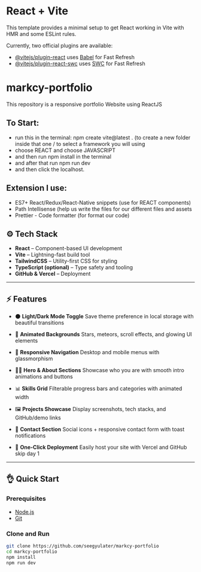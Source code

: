 # React + Vite

This template provides a minimal setup to get React working in Vite with HMR and some ESLint rules.

Currently, two official plugins are available:

- [@vitejs/plugin-react](https://github.com/vitejs/vite-plugin-react/blob/main/packages/plugin-react/README.md) uses [Babel](https://babeljs.io/) for Fast Refresh
- [@vitejs/plugin-react-swc](https://github.com/vitejs/vite-plugin-react-swc) uses [SWC](https://swc.rs/) for Fast Refresh

# markcy-portfolio
This repository is a responsive portfolio Website using ReactJS 

## To Start:
- run this in the terminal: npm create vite@latest . (to create a new folder inside that one / to select a framework you will using
- choose REACT and choose JAVASCRIPT
- and then run npm install in the terminal 
- and after that run npm run dev
- and then click the localhost.

## Extension I use:
- ES7+ React/Redux/React-Native snippets (use for REACT components)
- Path Intellisense (help us write the files for our different files and assets
- Prettier - Code formatter (for format our code)

## ⚙️ Tech Stack

* **React** – Component-based UI development
* **Vite** – Lightning-fast build tool
* **TailwindCSS** – Utility-first CSS for styling
* **TypeScript (optional)** – Type safety and tooling
* **GitHub & Vercel** – Deployment
---

## ⚡️ Features

* 🌑 **Light/Dark Mode Toggle**
  Save theme preference in local storage with beautiful transitions

* 💫 **Animated Backgrounds**
  Stars, meteors, scroll effects, and glowing UI elements

* 📱 **Responsive Navigation**
  Desktop and mobile menus with glassmorphism

* 👨‍💻 **Hero & About Sections**
  Showcase who you are with smooth intro animations and buttons

* 📊 **Skills Grid**
  Filterable progress bars and categories with animated width

* 🖼️ **Projects Showcase**
  Display screenshots, tech stacks, and GitHub/demo links

* 📩 **Contact Section**
  Social icons + responsive contact form with toast notifications

* 🚀 **One-Click Deployment**
  Easily host your site with Vercel and GitHub
  skip day 1

---

## 👌 Quick Start

### Prerequisites

* [Node.js](https://nodejs.org/)
* [Git](https://git-scm.com/)

### Clone and Run

```bash
git clone https://github.com/seegyulater/markcy-portfolio
cd markcy-portfolio
npm install
npm run dev
```
